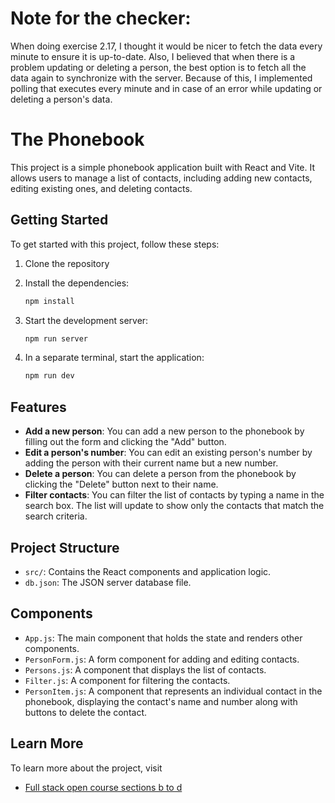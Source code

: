 # Note for the checker:
When doing exercise 2.17, I thought it would be nicer to fetch the data every minute to ensure it is up-to-date. Also, I believed that when there is a problem updating or deleting a person, the best option is to fetch all the data again to synchronize with the server. Because of this, I implemented polling that executes every minute and in case of an error while updating or deleting a person's data.

# The Phonebook

This project is a simple phonebook application built with React and Vite. It allows users to manage a list of contacts, including adding new contacts, editing existing ones, and deleting contacts.

## Getting Started

To get started with this project, follow these steps:

1. Clone the repository

2. Install the dependencies:
    ```sh
    npm install
    ```

3. Start the development server:
    ```sh
    npm run server
    ```

4. In a separate terminal, start the application:
    ```sh
    npm run dev
    ```

## Features

- **Add a new person**: You can add a new person to the phonebook by filling out the form and clicking the "Add" button.
- **Edit a person's number**: You can edit an existing person's number by adding the person with their current name but a new number.
- **Delete a person**: You can delete a person from the phonebook by clicking the "Delete" button next to their name.
- **Filter contacts**: You can filter the list of contacts by typing a name in the search box. The list will update to show only the contacts that match the search criteria.
## Project Structure

- `src/`: Contains the React components and application logic.
- `db.json`: The JSON server database file.

## Components

- `App.js`: The main component that holds the state and renders other components.
- `PersonForm.js`: A form component for adding and editing contacts.
- `Persons.js`: A component that displays the list of contacts.
- `Filter.js`: A component for filtering the contacts.
- `PersonItem.js`: A component that represents an individual contact in the phonebook, displaying the contact's name and number along with buttons to delete the contact.


## Learn More

To learn more about the project, visit 

- [Full stack open course sections b to d](https://fullstackopen.com/en/part2)



